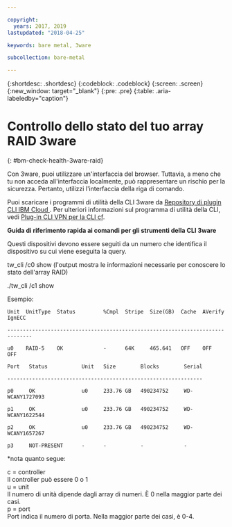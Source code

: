 ```yaml
---

copyright:
  years: 2017, 2019
lastupdated: "2018-04-25"

keywords: bare metal, 3ware 

subcollection: bare-metal

---
```


{:shortdesc: .shortdesc}
{:codeblock: .codeblock}
{:screen: .screen}
{:new_window: target="_blank"}
{:pre: .pre}
{:table: .aria-labeledby="caption"}

# Controllo dello stato del tuo array RAID 3ware
{: #bm-check-health-3ware-raid}

Con 3ware, puoi utilizzare un'interfaccia del browser. Tuttavia, a meno che tu non acceda all'interfaccia localmente, può rappresentare un rischio per la sicurezza. Pertanto, utilizzi l'interfaccia della riga di comando.

Puoi scaricare i programmi di utilità della CLI 3ware da [Repository di plugin CLI IBM Cloud
](https://plugins.cloud.ibm.com/ui/repository.html#cf-plugins). Per ulteriori informazioni sul programma di utilità della CLI, vedi [Plug-in CLI VPN per la CLI cf](https://cloud.ibm.com/docs/cli?topic=cloud-cli-vpn_cli_for_cf).

**Guida di riferimento rapida ai comandi per gli strumenti della CLI 3ware**

Questi dispositivi devono essere seguiti da un numero che identifica il dispositivo su cui viene eseguita la query.

tw_cli /c0 show (l'output mostra le informazioni necessarie per conoscere lo stato dell'array RAID)

./tw_cli /c1 show

Esempio:

    Unit  UnitType  Status         %Cmpl  Stripe  Size(GB)  Cache  AVerify  IgnECC

    ------------------------------------------------------------------------------

    u0    RAID-5    OK             -      64K     465.641   OFF    OFF      OFF    

    Port   Status           Unit   Size        Blocks        Serial

    ---------------------------------------------------------------

    p0     OK               u0     233.76 GB   490234752     WD-WCANY1727093

    p1     OK               u0     233.76 GB   490234752     WD-WCANY1622544

    p2     OK               u0     233.76 GB   490234752     WD-WCANY1657267

    p3     NOT-PRESENT      -      -           -             -

*nota quanto segue:

c = controller<br/>
Il controller può essere 0 o 1<br/>
u = unit<br/>
Il numero di unità dipende dagli array di numeri. È 0 nella maggior parte dei casi.<br/>
p = port<br/>
Port indica il numero di porta. Nella maggior parte dei casi, è 0-4.

